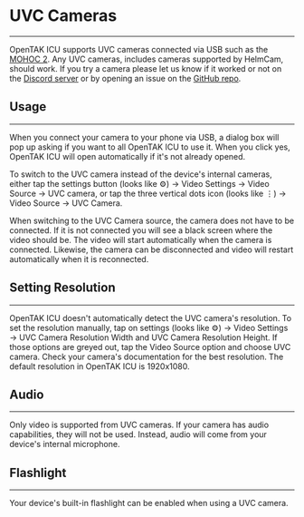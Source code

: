 # UVC Cameras

***

OpenTAK ICU supports UVC cameras connected via USB such as the [MOHOC 2](https://www.mohoc.com/product/mohoc-2-usb-uvc/).
Any UVC cameras, includes cameras supported by HelmCam, should work. If you try a camera please let us know if it worked or not
on the [Discord server](https://discord.gg/6uaVHjtfXN) or by opening an issue on the [GitHub repo](https://github.com/brian7704/OpenTAK_ICU/issues).

## Usage

***

When you connect your camera to your phone via USB, a dialog box will pop up asking if you want to all OpenTAK ICU to use
it. When you click yes, OpenTAK ICU will open automatically if it's not already opened.

To switch to the UVC camera instead of the device's internal cameras, either tap the settings button 
(looks like ⚙) → Video Settings → Video Source → UVC camera, or tap the three vertical dots icon 
(looks like ⋮) → Video Source → UVC Camera.

When switching to the UVC Camera source, the camera does not have to be connected. If it is not connected you will see
a black screen where the video should be. The video will start automatically when the camera is connected. Likewise,
the camera can be disconnected and video will restart automatically when it is reconnected.

## Setting Resolution

***

OpenTAK ICU doesn't automatically detect the UVC camera's resolution. To set the resolution manually, tap on settings  (looks like ⚙)
→ Video Settings → UVC Camera Resolution Width and UVC Camera Resolution Height. If those options are greyed out,
tap the Video Source option and choose UVC camera. Check your camera's documentation for the best resolution. The default
resolution in OpenTAK ICU is 1920x1080.

## Audio

***

Only video is supported from UVC cameras. If your camera has audio capabilities, they will not be used. Instead, audio
will come from your device's internal microphone.

## Flashlight

***

Your device's built-in flashlight can be enabled when using a UVC camera.